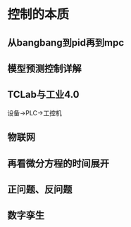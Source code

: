 # 控制的本质
## 从bangbang到pid再到mpc
## 模型预测控制详解
## TCLab与工业4.0
设备->PLC->工控机
## 物联网
## 再看微分方程的时间展开
## 正问题、反问题
## 数字孪生
